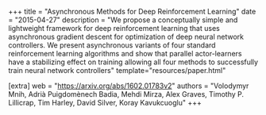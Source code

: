 +++
title = "Asynchronous Methods for Deep Reinforcement Learning"
date = "2015-04-27"
description = "We propose a conceptually simple and lightweight framework for deep reinforcement learning that uses asynchronous gradient descent for optimization of deep neural network controllers. We present asynchronous variants of four standard reinforcement learning algorithms and show that parallel actor-learners have a stabilizing effect on training allowing all four methods to successfully train neural network controllers"
template="resources/paper.html"

[extra]
web = "https://arxiv.org/abs/1602.01783v2"
authors = "Volodymyr Mnih, Adrià Puigdomènech Badia, Mehdi Mirza, Alex Graves, Timothy P. Lillicrap, Tim Harley, David Silver, Koray Kavukcuoglu"
+++